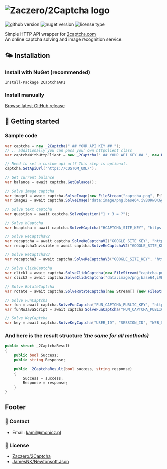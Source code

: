 # ![Zaczero/2Captcha logo](https://github.com/Zaczero/2Captcha/blob/master/resources/2captcha.png)

![github version](https://img.shields.io/github/release/Zaczero/2Captcha.svg)
![nuget version](https://img.shields.io/nuget/v/2CaptchaAPI.svg)
![license type](https://img.shields.io/github/license/Zaczero/2Captcha.svg)

Simple HTTP API wrapper for [2captcha.com](https://2captcha.com/)  
An online captcha solving and image recognition service.

## 🌤️ Installation

### Install with NuGet (recommended)

`Install-Package 2CaptchaAPI`

### Install manually

[Browse latest GitHub release](https://github.com/Zaczero/2Captcha/releases/latest)

## 🏁 Getting started

### Sample code

```cs
var captcha = new _2Captcha(" ## YOUR API KEY ## ");
// .. additionally you can pass your own httpClient class
var captchaWithHttpClient = new _2Captcha(" ## YOUR API KEY ## ", new HttpClient());

// Need to set a custom api url? This step is optional.
captcha.SetApiUrl("https://CUSTOM_URL/");

// Get current balance
var balance = await captcha.GetBalance();

// Solve image captcha
var image1 = await captcha.SolveImage(new FileStream("captcha.png", FileMode.Open));
var image2 = await captcha.SolveImage("data:image/png;base64,iVBORw0KGgo...");

// Solve text captcha
var question = await captcha.SolveQuestion("1 + 3 = ?");

// Solve hCaptcha
var hcaptcha = await captcha.SolveHCaptcha("HCAPTCHA_SITE_KEY", "https://example.com");

// Solve ReCaptchaV2
var recaptcha = await captcha.SolveReCaptchaV2("GOOGLE_SITE_KEY", "https://example.com");
var recaptchaInvisible = await captcha.SolveReCaptchaV2("GOOGLE_SITE_KEY", "https://example.com", true);

// Solve ReCaptchaV3
var recaptcha3 = await captcha.SolveReCaptchaV3("GOOGLE_SITE_KEY", "https://example.com", "ACTION", 0.4);

// Solve ClickCaptcha
var click1 = await captcha.SolveClickCaptcha(new FileStream("captcha.png", FileMode.Open), "Click on ghosts");
var click2 = await captcha.SolveClickCaptcha("data:image/png;base64,iVBORw0KGgo...", "Click on ghosts");

// Solve RotateCaptcha
var rotate = await captcha.SolveRotateCaptcha(new Stream[] {new FileStream("captcha.png", FileMode.Open)}, "40");

// Solve FunCaptcha
var fun = await captcha.SolveFunCaptcha("FUN_CAPTCHA_PUBLIC_KEY", "https://example.com");
var funNoJavaScript = await captcha.SolveFunCaptcha("FUN_CAPTCHA_PUBLIC_KEY", "https://example.com", true);

// Solve KeyCaptcha
var key = await captcha.SolveKeyCaptcha("USER_ID", "SESSION_ID", "WEB_SIGN_1", "WEB_SIGN_2", "https://example.com");
```

### And here is the result structure *(the same for all methods)*

```cs
public struct _2CaptchaResult
{
    public bool Success;
    public string Response;

    public _2CaptchaResult(bool success, string response)
    {
        Success = success;
        Response = response;
    }
}
```

## Footer

### 📧 Contact

* Email: [kamil@monicz.pl](mailto:kamil@monicz.pl)

### 📃 License

* [Zaczero/2Captcha](https://github.com/Zaczero/2Captcha/blob/master/LICENSE)
* [JamesNK/Newtonsoft.Json](https://github.com/JamesNK/Newtonsoft.Json/blob/master/LICENSE.md)
